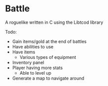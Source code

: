 Battle  
======

A roguelike written in C using the Libtcod library

Todo:
- Gain items/gold at the end of battles
- Have abilities to use
- Have items
  - Various types of equipment
- Inventory panel
- Player having more stats
  - Able to level up
- Generate a map to navigate around
